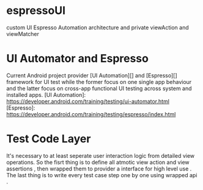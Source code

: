 # espressoUI
custom UI Espresso Automation architecture and private viewAction and viewMatcher 
# UI Automator and Espresso
Current Android project provider [UI Automation][] and [Espresso][] framework for UI test 
while the former focus on one single app behaviour and 
the latter focus on cross-app functional UI testing across system and installed apps.
[UI Automation]: https://developer.android.com/training/testing/ui-automator.html
[Espresso]: https://developer.android.com/training/testing/espresso/index.html
# Test Code Layer
It's necessary to at least seperate user interaction logic from detailed view operations. 
So the fisrt thing is to define all atmotic view action and view assertions , 
then wrapped them to provider a interface for high level use . 
The last thing is to write every test case step one by one using wrapped api . 

​